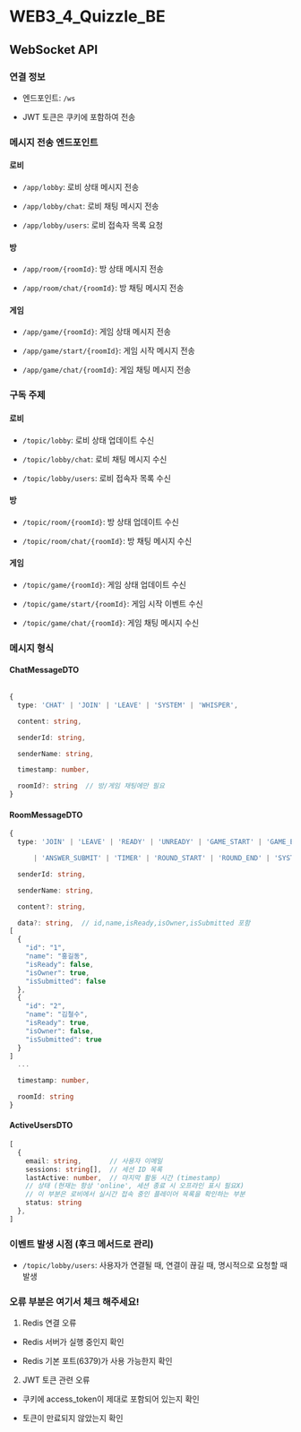 # WEB3_4_Quizzle_BE

## WebSocket API

### 연결 정보

- 엔드포인트: `/ws`

- JWT 토큰은 쿠키에 포함하여 전송
### 메시지 전송 엔드포인트

#### 로비

- `/app/lobby`: 로비 상태 메시지 전송

- `/app/lobby/chat`: 로비 채팅 메시지 전송

- `/app/lobby/users`: 로비 접속자 목록 요청

#### 방

- `/app/room/{roomId}`: 방 상태 메시지 전송

- `/app/room/chat/{roomId}`: 방 채팅 메시지 전송

#### 게임

- `/app/game/{roomId}`: 게임 상태 메시지 전송

- `/app/game/start/{roomId}`: 게임 시작 메시지 전송

- `/app/game/chat/{roomId}`: 게임 채팅 메시지 전송

### 구독 주제

#### 로비

- `/topic/lobby`: 로비 상태 업데이트 수신

- `/topic/lobby/chat`: 로비 채팅 메시지 수신

- `/topic/lobby/users`: 로비 접속자 목록 수신

#### 방

- `/topic/room/{roomId}`: 방 상태 업데이트 수신

- `/topic/room/chat/{roomId}`: 방 채팅 메시지 수신

#### 게임

- `/topic/game/{roomId}`: 게임 상태 업데이트 수신

- `/topic/game/start/{roomId}`: 게임 시작 이벤트 수신

- `/topic/game/chat/{roomId}`: 게임 채팅 메시지 수신

### 메시지 형식

#### ChatMessageDTO
```typescript

{
  type: 'CHAT' | 'JOIN' | 'LEAVE' | 'SYSTEM' | 'WHISPER',

  content: string,

  senderId: string,

  senderName: string,

  timestamp: number,

  roomId?: string  // 방/게임 채팅에만 필요
}

```



#### RoomMessageDTO
```typescript
{
  type: 'JOIN' | 'LEAVE' | 'READY' | 'UNREADY' | 'GAME_START' | 'GAME_END'

      | 'ANSWER_SUBMIT' | 'TIMER' | 'ROUND_START' | 'ROUND_END' | 'SYSTEM',

  senderId: string,

  senderName: string,

  content?: string,

  data?: string,  // id,name,isReady,isOwner,isSubmitted 포함
[
  {
    "id": "1",
    "name": "홍길동",
    "isReady": false,
    "isOwner": true,
    "isSubmitted": false
  },
  {
    "id": "2",
    "name": "김철수",
    "isReady": true,
    "isOwner": false,
    "isSubmitted": true
  }
]
  ...

  timestamp: number,

  roomId: string
}
```
#### ActiveUsersDTO
```typescript
[
  {
    email: string,       // 사용자 이메일
    sessions: string[],  // 세션 ID 목록
    lastActive: number,  // 마지막 활동 시간 (timestamp)
	// 상태 (현재는 항상 'online', 세션 종료 시 오프라인 표시 필요X)
	// 이 부분은 로비에서 실시간 접속 중인 플레이어 목록을 확인하는 부분
    status: string       
  },
]
```

### 이벤트 발생 시점 (후크 메서드로 관리)

- `/topic/lobby/users`: 사용자가 연결될 때, 연결이 끊길 때, 명시적으로 요청할 때 발생

### 오류 부분은 여기서 체크 해주세요!

1. Redis 연결 오류

- Redis 서버가 실행 중인지 확인

- Redis 기본 포트(6379)가 사용 가능한지 확인

2. JWT 토큰 관련 오류

- 쿠키에 access_token이 제대로 포함되어 있는지 확인

- 토큰이 만료되지 않았는지 확인